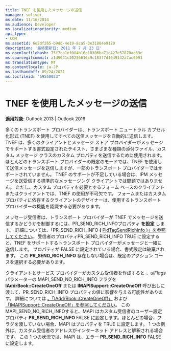 ```yaml
---
title: TNEF を使用したメッセージの送信
manager: soliver
ms.date: 11/16/2014
ms.audience: Developer
ms.localizationpriority: medium
api_type:
- COM
ms.assetid: 6e2df265-b9dd-4e19-8ca5-3e31804e9120
description: '最終更新日: 2011 年 7 月 23 日'
ms.openlocfilehash: 75f7ca1ef084b16c18306ba71c427e57870ae63c
ms.sourcegitcommit: a1d9041c20256616c9c183f7d1049142a7ac6991
ms.translationtype: MT
ms.contentlocale: ja-JP
ms.lasthandoff: 09/24/2021
ms.locfileid: "59550023"
---
```

# <a name="sending-messages-with-tnef"></a>TNEF を使用したメッセージの送信

  
  
**適用対象**: Outlook 2013 | Outlook 2016 
  
多くのトランスポート プロバイダーは、トランスポート ニュートラル カプセル化形式 (TNEF) を使用してすべての送信メッセージを自動的に送信します。 TNEF は、多くのクライアントとメッセージ ストア プロバイダーがメッセージでサポートする書式設定されたテキスト、さまざまな種類の添付ファイル、カスタム メッセージ クラスのカスタム プロパティを送信するために使用されます。 ほとんどのトランスポート プロバイダーの既定のモードでは、TNEF を使用して送信メッセージを送信しますが、一部のトランスポート プロバイダーではサポートされていません。 TNEF のサポートが不足している場合は、IPM メッセージを送受信する標準的なメッセージング クライアントでは問題ではありません。 ただし、カスタム プロパティを必要とするフォーム ベースのクライアントまたはクライアントでは、TNEF の使用が不可欠です。 フォームまたはカスタム プロパティに依存するクライアントのデザイナーは、使用するトランスポート プロバイダーの機能を認識する必要があります。
  
メッセージ受信者は、トランスポート プロバイダーが TNEF でメッセージを送信するかどうかを制御するには、PR_SEND_RICH_INFOプロパティ **を設定** します。 詳細については、「PR_SEND_RICH_INFO **(** [PidTagSendRichInfo )」を参照してください](pidtagsendrichinfo-canonical-property.md)。 受信者のプロパティPR_SEND_RICH_INFO  TRUE に設定すると、TNEF をサポートするトランスポート プロバイダーがメッセージと一緒に送信します。 プロパティが FALSE に設定されている場合、書式設定は破棄されます。 この **PR_SEND_RICH_INFO** 存在しない場合は、既定のアクション コースを選択する必要があります。 
  
クライアントとサービス プロバイダーがカスタム受信者を作成すると _、ulFlags_ パラメーターの MAPI_SEND_NO_RICH_INFO フラグを **IAddrBook::CreateOneOff** または **IMAPISupport::CreateOneOff** 呼び出しに渡して、PR_SEND_RICH_INFO プロパティの値に影響を与える可能性があります。  詳細については [、「IAddrBook::CreateOneOff」](iaddrbook-createoneoff.md) および [「IMAPISupport::CreateOneOff」を参照してください](imapisupport-createoneoff.md)。 このMAPI_SEND_NO_RICH_INFOすると、MAPI はカスタム受信者のユーザー設定プロパティ **PR_SEND_RICH_INFO** FALSE に設定します。ほとんどの場合、フラグを渡していない場合、MAPI はプロパティを TRUE に設定します。 1 つの例外は、カスタム受信者のアドレスがインターネット アドレスと解釈される場合です。 この 1 つの状況では、MAPI は、エラー **PR_SEND_RICH_INFO** FALSE に設定します。 
  

